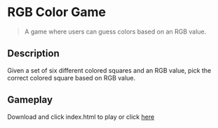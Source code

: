 # RGB Color Game
> A game where users can guess colors based on an RGB value.

## Description
Given a set of six different colored squares and an RGB value, pick the correct colored square based on RGB value.

## Gameplay

Download and click index.html to play or click [here](https://megatron-lab.github.io/RGB-Color-Game/)
